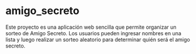# amigo_secreto
Este proyecto es una aplicación web sencilla que permite organizar un sorteo de Amigo Secreto. Los usuarios pueden ingresar nombres en una lista y luego realizar un sorteo aleatorio para determinar quién será el amigo secreto.
